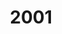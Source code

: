 ---
title: '2001'
genre: 'Hip Hop'
artist: 'Dr Dre'
price: 24.99
label: 'X'
image: 'dr-dre-2001'
band-origin: 'USA'
country-code: 'US'
type: 'record'
---